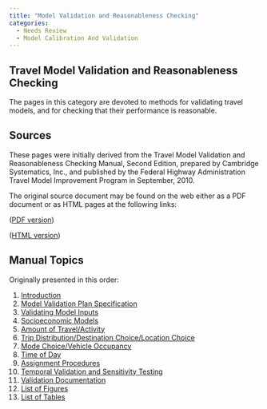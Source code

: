 ```yaml
---
title: "Model Validation and Reasonableness Checking"
categories:
  - Needs Review
  - Model Calibration And Validation
---
```


Travel Model Validation and Reasonableness Checking
---------------------------------------------------

The pages in this category are devoted to methods for validating travel models, and for checking that their performance
is reasonable.

Sources
-------

These pages were initially derived from the Travel Model Validation and Reasonableness Checking Manual, Second Edition,
prepared by Cambridge Systematics, Inc., and published by the Federal Highway Administration Travel Model Improvement
Program in September, 2010.

The original source document may be found on the web either as a PDF document or as HTML pages at the following links:

([PDF version](http://media.tmiponline.org/clearinghouse/FHWA-HEP-10-042/FHWA-HEP-10-042.pdf))

([HTML version](http://media.tmiponline.org/clearinghouse/FHWA-HEP-10-042))

Manual Topics
-------------

Originally presented in this order:

1.  [Introduction](Model_Validation_and_Reasonableness_Checking/Introduction)
2.  [Model Validation Plan Specification](Model_Validation_and_Reasonableness_Checking/Validation_Plan)
3.  [Validating Model Inputs](Model_Validation_and_Reasonableness_Checking/Model_Inputs)
4.  [Socioeconomic Models](Model_Validation_and_Reasonableness_Checking/Socioeconomic_Models)
5.  [Amount of Travel/Activity](Model_Validation_and_Reasonableness_Checking/Amount_Of_Travel)
6.  [Trip Distribution/Destination Choice/Location Choice](Model_Validation_and_Reasonableness_Checking/Distribution)
7.  [Mode Choice/Vehicle Occupancy](Model_Validation_and_Reasonableness_Checking/Mode_Choice)
8.  [Time of Day](Model_Validation_and_Reasonableness_Checking/Time_Of_Day)
9.  [Assignment Procedures](Model_Validation_and_Reasonableness_Checking/Assignment)
10. [Temporal Validation and Sensitivity Testing](Model_Validation_and_Reasonableness_Checking/Temporal_And_Sensitivity)
11. [Validation Documentation](Model_Validation_and_Reasonableness_Checking/Documentation)
12. [List of Figures](Model_Validation_and_Reasonableness_Checking/Figures)
13. [List of Tables](Model_Validation_and_Reasonableness_Checking/Tables)


